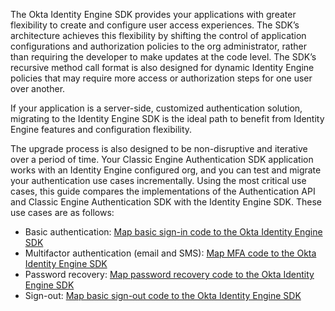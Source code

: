 
The Okta Identity Engine SDK provides your applications with greater flexibility to create and configure user access experiences. The SDK’s architecture achieves this flexibility by shifting the control of application configurations and authorization policies to the org administrator, rather than requiring the developer to make updates at the code level. The SDK’s recursive method call format is also designed for dynamic Identity Engine policies that may require more access or authorization steps for one user over another.

If your application is a server-side, customized authentication solution, migrating to the Identity Engine SDK is the ideal path to benefit from Identity Engine features and configuration flexibility.

The upgrade process is also designed to be non-disruptive and iterative over a period of time. Your Classic Engine Authentication SDK application works with an Identity Engine configured org, and you can test and migrate your authentication use cases incrementally. Using the most critical use cases, this guide compares the implementations of the Authentication API and Classic Engine Authentication SDK with the Identity Engine SDK. These use cases are as follows:

- Basic authentication: [Map basic sign-in code to the Okta Identity Engine SDK](#map-basic-sign-in-code-to-the-okta-identity-engine-sdk)
- Multifactor authentication (email and SMS): [Map MFA code to the Okta Identity Engine SDK](#map-mfa-code-to-the-okta-identity-engine-sdk)
- Password recovery: [Map password recovery code to the Okta Identity Engine SDK](#map-password-recovery-code-to-the-okta-identity-engine-sdk)
- Sign-out: [Map basic sign-out code to the Okta Identity Engine SDK ](#map-basic-sign-out-code-to-the-okta-identity-engine-sdk)

